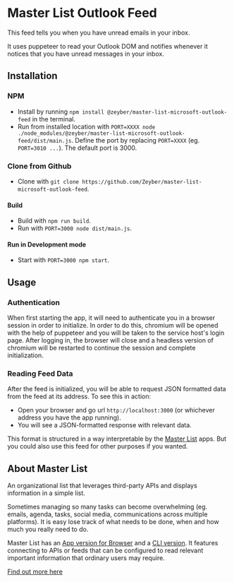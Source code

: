 # Master List Outlook Feed

This feed tells you when you have unread emails in your inbox.

It uses puppeteer to read your Outlook DOM and notifies whenever it notices that you have unread messages in your inbox.

## Installation

### NPM
- Install by running `npm install @zeyber/master-list-microsoft-outlook-feed` in the terminal.
- Run from installed location with `PORT=XXXX node ./node_modules/@zeyber/master-list-microsoft-outlook-feed/dist/main.js`. Define the port by replacing `PORT=XXXX` (eg. `PORT=3010 ...`). The default port is 3000.

### Clone from Github
- Clone with `git clone https://github.com/Zeyber/master-list-microsoft-outlook-feed`.

#### Build
- Build with `npm run build`.
- Run with `PORT=3000 node dist/main.js`.

#### Run in Development mode
- Start with `PORT=3000 npm start`.

## Usage

### Authentication

When first starting the app, it will need to authenticate you in a browser session in order to initialize. In order to do this, chromium will be opened with the help of puppeteer and you will be taken to the service host's login page. After logging in, the browser will close and a headless version of chromium will be restarted to continue the session and complete initialization.

### Reading Feed Data

After the feed is initialized, you will be able to request JSON formatted data from the feed at its address. 
To see this in action:
- Open your browser and go url `http://localhost:3000` (or whichever address you have the app running).
- You will see a JSON-formatted response with relevant data.

This format is structured in a way interpretable by the [Master List](https://github.com/Zeyber/master-list) apps. But you could also use this feed for other purposes if you wanted.

## About Master List

An organizational list that leverages third-party APIs and displays information in a simple list.

Sometimes managing so many tasks can become overwhelming (eg. emails, agenda, tasks, social media, communications across multiple platforms). It is easy lose track of what needs to be done, when and how much you really need to do.

Master List has an [App version for Browser](https://github.com/Zeyber/master-list) and a [CLI version](https://github.com/Zeyber/master-list-cli). It features connecting to APIs or feeds that can be configured to read relevant important information that ordinary users may require.

[Find out more here](https://github.com/Zeyber/master-list)
